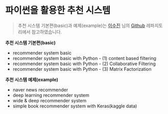
# 파이썬을 활용한 추천 시스템

> 추천 시스템 기본편(basic)과 예제(example)는 [이수진](https://github.com/lsjsj92) 님의 [Github](https://github.com/lsjsj92/recommender_system_with_Python) 레파지토리에서 참고하였습니다.

**추천 시스템 기본편(basic)**
- recommender system basic
- recommender system basic with Python - (1) content based filtering
- recommender system basic with Python - (2) Collaborative Filtering
- recommender system basic with Python - (3) Matrix Factorization

**추천 시스템 예제(example)**
- naver news recommender
- deep learning recommender system
- wide & deep recommender system
- simple book recommender system with Keras(kaggle data)
